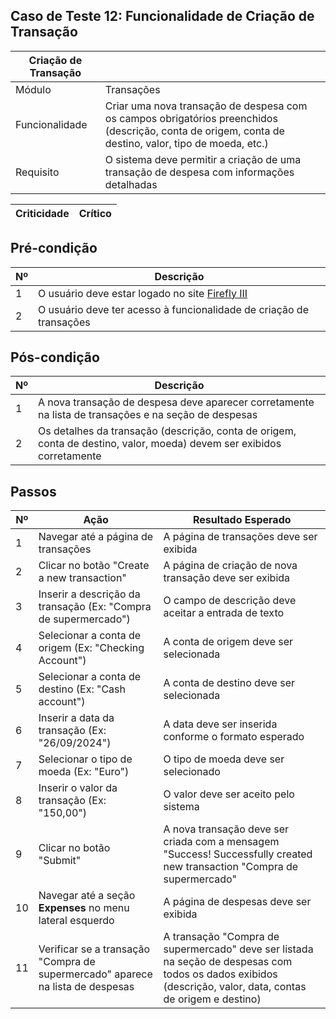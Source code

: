 ## Caso de Teste 12: Funcionalidade de Criação de Transação 
| Criação de Transação |        |
|----------------------|--------|
| Módulo | Transações |
| Funcionalidade | Criar uma nova transação de despesa com os campos obrigatórios preenchidos (descrição, conta de origem, conta de destino, valor, tipo de moeda, etc.) |
| Requisito | O sistema deve permitir a criação de uma transação de despesa com informações detalhadas |

| Criticidade | Crítico |
|-------------|---------|

## Pré-condição

| Nº | Descrição |
|----|-----------|
| 1  | O usuário deve estar logado no site [Firefly III](https://demo.firefly-iii.org/) |
| 2  | O usuário deve ter acesso à funcionalidade de criação de transações |

## Pós-condição

| Nº | Descrição |
|----|-----------|
| 1  | A nova transação de despesa deve aparecer corretamente na lista de transações e na seção de despesas |
| 2  | Os detalhes da transação (descrição, conta de origem, conta de destino, valor, moeda) devem ser exibidos corretamente |

## Passos

| Nº | Ação | Resultado Esperado |
|----|------|--------------------|
| 1  | Navegar até a página de transações | A página de transações deve ser exibida |
| 2  | Clicar no botão "Create a new transaction" | A página de criação de nova transação deve ser exibida |
| 3  | Inserir a descrição da transação (Ex: "Compra de supermercado") | O campo de descrição deve aceitar a entrada de texto |
| 4  | Selecionar a conta de origem (Ex: "Checking Account") | A conta de origem deve ser selecionada |
| 5  | Selecionar a conta de destino (Ex: "Cash account") | A conta de destino deve ser selecionada |
| 6  | Inserir a data da transação (Ex: "26/09/2024") | A data deve ser inserida conforme o formato esperado |
| 7  | Selecionar o tipo de moeda (Ex: "Euro") | O tipo de moeda deve ser selecionado |
| 8  | Inserir o valor da transação (Ex: "150,00") | O valor deve ser aceito pelo sistema |
| 9  | Clicar no botão "Submit" | A nova transação deve ser criada com a mensagem "Success! Successfully created new transaction "Compra de supermercado" |
| 10 | Navegar até a seção **Expenses** no menu lateral esquerdo | A página de despesas deve ser exibida |
| 11 | Verificar se a transação "Compra de supermercado" aparece na lista de despesas | A transação "Compra de supermercado" deve ser listada na seção de despesas com todos os dados exibidos (descrição, valor, data, contas de origem e destino) |